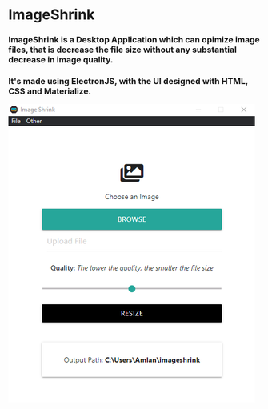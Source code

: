 # ImageShrink

<h3>ImageShrink is a Desktop Application which can opimize image files, that is decrease the file size without any substantial decrease in image quality.</h3>

<h3>It's made using ElectronJS, with the UI designed with HTML, CSS and Materialize.</h3>

<img src="https://github.com/HeWantedIndigo/ImageShrink/blob/master/assets/ImageShrink.png"></img>
